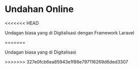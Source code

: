 <h1>Undahan Online</h1>
<<<<<<< HEAD
<p>Undagan biasa yang di Digitalisasi dengan Framework Laravel</p>
=======
<p>Undagan biasa yang di Digitalisasi</p>
>>>>>>> 327e0fcb6ea85943e1f86e797116269d6ded3307
